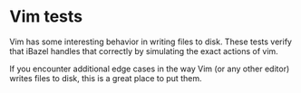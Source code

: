 # Vim tests

Vim has some interesting behavior in writing files to disk. These tests verify
that iBazel handles that correctly by simulating the exact actions of vim.

If you encounter additional edge cases in the way Vim (or any other editor)
writes files to disk, this is a great place to put them.
